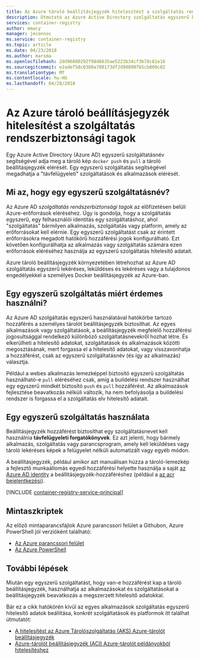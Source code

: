 ```yaml
---
title: Az Azure tároló beállításjegyzék hitelesítést a szolgáltatás rendszerbiztonsági tagok
description: Útmutató az Azure Active Directory szolgáltatás egyszerű biztosít hozzáférést a személyes tárolót beállításjegyzék lemezképeihez.
services: container-registry
author: mmacy
manager: jeconnoc
ms.service: container-registry
ms.topic: article
ms.date: 04/23/2018
ms.author: marsma
ms.openlocfilehash: 2dd96880292f98d6635ae5223b34cf3b78c81e16
ms.sourcegitcommit: e2adef58c03b0a780173df2d988907b5cb809c82
ms.translationtype: MT
ms.contentlocale: hu-HU
ms.lasthandoff: 04/28/2018
---
```

# <a name="azure-container-registry-authentication-with-service-principals"></a>Az Azure tároló beállításjegyzék hitelesítést a szolgáltatás rendszerbiztonsági tagok

Egy Azure Active Directory (Azure AD) egyszerű szolgáltatásnév segítségével adja meg a tároló kép `docker push` és `pull` a tároló beállításjegyzék elérését. Egy egyszerű szolgáltatás segítségével megadhatja a "távfelügyeleti" szolgáltatások és alkalmazások elérését.

## <a name="what-is-a-service-principal"></a>Mi az, hogy egy egyszerű szolgáltatásnév?

Az Azure AD *szolgáltatás rendszerbiztonsági tagok* az előfizetésen belüli Azure-erőforrások eléréséhez. Úgy is gondolja, hogy a szolgáltatás egyszerű, egy felhasználói identitás egy szolgáltatáshoz, ahol "szolgáltatás" bármilyen alkalmazás, szolgáltatás vagy platform, amely az erőforrásokat kell elérnie. Egy egyszerű szolgáltatást csak az érintett erőforrásokra megadott hatókörű hozzáférési jogok konfigurálható. Ezt követően konfigurálhatja az alkalmazás vagy szolgáltatás számára ezen erőforrások eléréséhez használja az egyszerű szolgáltatás hitelesítő adatait.

Azure tároló beállításjegyzék környezetében létrehozhat az Azure AD szolgáltatás egyszerű lekéréses, leküldéses és lekéréses vagy a tulajdonos engedélyekkel a személyes Docker beállításjegyzék az Azure-ban.

## <a name="why-use-a-service-principal"></a>Egy egyszerű szolgáltatás miért érdemes használni?

Az Azure AD szolgáltatás egyszerű használatával hatókörbe tartozó hozzáférés a személyes tárolót beállításjegyzék biztosíthat. Az egyes alkalmazások vagy szolgáltatások, a beállításjegyzék megfelelő hozzáférési jogosultsággal rendelkező különböző szolgáltatásnevekről hozhat létre. És elkerülheti a hitelesítő adatokat, szolgáltatások és alkalmazások közötti megosztásának, mert forgassa el a hitelesítő adatokat, vagy visszavonhatja a hozzáférést, csak az egyszerű szolgáltatásnév (és így az alkalmazás) választja.

Például a webes alkalmazás lemezképpel biztosító egyszerű szolgáltatás használható-e `pull` eléréséhez csak, amíg a buildelési rendszer használhat egy egyszerű mindkét biztosító `push` és `pull` hozzáférést. Az alkalmazások fejlesztése beavatkozás nélküli változik, ha nem befolyásolja a buildelési rendszer is forgassa el a szolgáltatás elv hitelesítő adatait.

## <a name="when-to-use-a-service-principal"></a>Egy egyszerű szolgáltatás használata

Beállításjegyzék hozzáférést biztosíthat egy szolgáltatásnevet kell használnia **távfelügyeleti forgatókönyvek**. Ez azt jelenti, hogy bármely alkalmazás, szolgáltatás vagy parancsprogram, amely kell leküldéses vagy tároló lekéréses képek a felügyelet nélküli automatizált vagy egyéb módon.

A beállításjegyzék, például amikor azt manuálisan húzza a tároló-lemezkép a fejlesztő munkaállomás egyedi hozzáférési helyette használja a saját [az Azure AD identity](container-registry-authentication.md#individual-login-with-azure-ad) a beállításjegyzék-hozzáféréshez (például a [az acr bejelentkezési][az-acr-login]).

[!INCLUDE [container-registry-service-principal](../../includes/container-registry-service-principal.md)]

## <a name="sample-scripts"></a>Mintaszkriptek

Az előző mintaparancsfájlok Azure parancssori felület a Githubon, Azure PowerShell jól verzióként található:

* [Az Azure parancssori felület][acr-scripts-cli]
* [Az Azure PowerShell][acr-scripts-psh]

## <a name="next-steps"></a>További lépések

Miután egy egyszerű szolgáltatást, hogy van-e hozzáférést kap a tároló beállításjegyzék, használhatja az alkalmazásokat és szolgáltatásokat a beállításjegyzék beavatkozás a megszerzett hitelesítő adatokkal.

Bár ez a cikk hatókörén kívül az egyes alkalmazások szolgáltatás egyszerű hitelesítő adatok beállítása, konkrét szolgáltatások és platformok itt találhat útmutatót:

* [A hitelesítést az Azure Tárolószolgáltatás (AKS) Azure-tárolót beállításjegyzék](container-registry-auth-aks.md)
* [Azure-tárolót beállításjegyzék (ACI) Azure-tárolót példányokból hitelesítéshez](container-registry-auth-aci.md)

<!-- LINKS - External -->
[acr-scripts-cli]: https://github.com/Azure/azure-docs-cli-python-samples/tree/master/container-registry
[acr-scripts-psh]: https://github.com/Azure/azure-docs-powershell-samples/tree/master/container-registry

<!-- LINKS - Internal -->
[az-acr-login]: /cli/azure/acr#az_acr_login